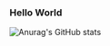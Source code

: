 ### Hello World

![Anurag's GitHub stats](https://github-readme-stats.vercel.app/api?username=gpocas&show_icons=true&theme=radical)
